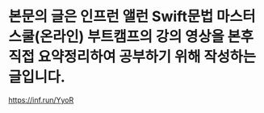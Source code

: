 # 본문의 글은 인프런 앨런 Swift문법 마스터 스쿨(온라인) 부트캠프의 강의 영상을 본후 직접 요약정리하여 공부하기 위해 작성하는 글입니다.
https://inf.run/YyoR
